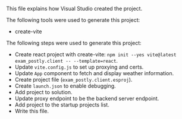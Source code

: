 This file explains how Visual Studio created the project.

The following tools were used to generate this project:
- create-vite

The following steps were used to generate this project:
- Create react project with create-vite: `npm init --yes vite@latest exam_postly.client -- --template=react`.
- Update `vite.config.js` to set up proxying and certs.
- Update `App` component to fetch and display weather information.
- Create project file (`exam_postly.client.esproj`).
- Create `launch.json` to enable debugging.
- Add project to solution.
- Update proxy endpoint to be the backend server endpoint.
- Add project to the startup projects list.
- Write this file.
